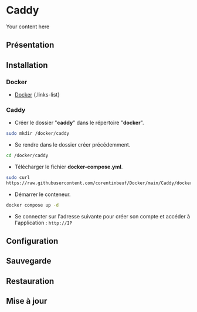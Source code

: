 # Caddy
Your content here

## Présentation

## Installation
### Docker
- [Docker](/documentation/linux/docker)
{.links-list}

### Caddy
- Créer le dossier "**caddy**" dans le répertoire "**docker**".
```bash
sudo mkdir /docker/caddy
```
- Se rendre dans le dossier créer précédemment.
```bash
cd /docker/caddy
```
- Télécharger le fichier **docker-compose.yml**.
```bash
sudo curl 
https://raw.githubusercontent.com/corentinbeuf/Docker/main/Caddy/docker-compose.yml > docker-compose.yml
```
- Démarrer le conteneur.
```bash
docker compose up -d
```
- Se connecter sur l'adresse suivante pour créer son compte et accéder à l'application : `http://IP`

## Configuration


## Sauvegarde

## Restauration

## Mise à jour